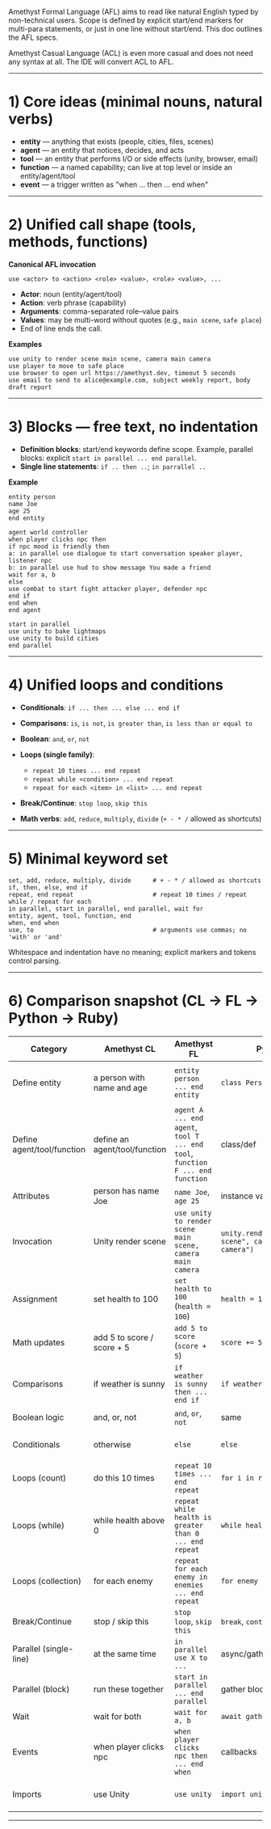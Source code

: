 Amethyst Formal Language (AFL) aims to read like natural English typed by non-technical users. Scope is defined by explicit start/end markers for multi-para statements, or just in one line without start/end. This doc outlines the AFL specs.

Amethyst Casual Language (ACL) is even more casual and does not need any syntax at all. The IDE will convert ACL to AFL.

---

# 1) Core ideas (minimal nouns, natural verbs)

* **entity** — anything that exists (people, cities, files, scenes)
* **agent** — an entity that notices, decides, and acts
* **tool** — an entity that performs I/O or side effects (unity, browser, email)
* **function** — a named capability; can live at top level or inside an entity/agent/tool
* **event** — a trigger written as "when ... then ... end when"

---

# 2) Unified call shape (tools, methods, functions)

**Canonical AFL invocation**

```
use <actor> to <action> <role> <value>, <role> <value>, ...
```

* **Actor**: noun (entity/agent/tool)
* **Action**: verb phrase (capability)
* **Arguments**: comma-separated role–value pairs
* **Values**: may be multi-word without quotes (e.g., `main scene`, `safe place`)
* End of line ends the call.

**Examples**

```
use unity to render scene main scene, camera main camera
use player to move to safe place
use browser to open url https://amethyst.dev, timeout 5 seconds
use email to send to alice@example.com, subject weekly report, body draft report
```

---

# 3) Blocks — free text, no indentation

* **Definition blocks**: start/end keywords define scope. Example, parallel blocks: explicit `start in parallel ... end parallel`.
* **Single line statements**: `if .. then ..`; `in parrallel ..` 

**Example**

```
entity person
name Joe
age 25
end entity

agent world controller
when player clicks npc then
if npc mood is friendly then
a: in parallel use dialogue to start conversation speaker player, listener npc
b: in parallel use hud to show message You made a friend
wait for a, b
else
use combat to start fight attacker player, defender npc
end if
end when
end agent

start in parallel
use unity to bake lightmaps
use unity to build cities
end parallel
```

---

# 4) Unified loops and conditions

* **Conditionals**: `if ... then ... else ... end if`
* **Comparisons**: `is`, `is not`, `is greater than`, `is less than or equal to`
* **Boolean**: `and`, `or`, `not`
* **Loops (single family)**:

  * `repeat 10 times ... end repeat`
  * `repeat while <condition> ... end repeat`
  * `repeat for each <item> in <list> ... end repeat`
* **Break/Continue**: `stop loop`, `skip this`
* **Math verbs**: `add`, `reduce`, `multiply`, `divide` (`+ - * /` allowed as shortcuts)

---

# 5) Minimal keyword set

```
set, add, reduce, multiply, divide      # + - * / allowed as shortcuts
if, then, else, end if
repeat, end repeat                      # repeat 10 times / repeat while / repeat for each
in parallel, start in parallel, end parallel, wait for
entity, agent, tool, function, end
when, end when
use, to                                 # arguments use commas; no 'with' or 'and'
```

Whitespace and indentation have no meaning; explicit markers and tokens control parsing.

---

# 6) Comparison snapshot (CL → FL → Python → Ruby)

| Category                   | Amethyst CL                   | Amethyst FL                                                                   | Python                                                   | Ruby                  | Notes                                 |
| -------------------------- | ----------------------------- | ----------------------------------------------------------------------------- | -------------------------------------------------------- | --------------------- | ------------------------------------- |
| Define entity              | a person with name and age    | `entity person ... end entity`                                                | `class Person`                                           | `class Person`        | One form for definable things         |
| Define agent/tool/function | define an agent/tool/function | `agent A ... end agent`, `tool T ... end tool`, `function F ... end function` | class/def                                                | class/def             | Same block shape                      |
| Attributes                 | person has name Joe           | `name Joe`, `age 25`                                                          | instance vars                                            | same                  | Declarative attributes                |
| Invocation                 | Unity render scene            | `use unity to render scene main scene, camera main camera`                    | `unity.render(scene="main scene", camera="main camera")` | same                  | Unified grammar; comma-separated args |
| Assignment                 | set health to 100             | `set health to 100` (`health = 100`)                                          | `health = 100`                                           | same                  | `=` optional shortcut                 |
| Math updates               | add 5 to score / score + 5    | `add 5 to score` (`score + 5`)                                                | `score += 5`                                             | same                  | Verbal or symbolic                    |
| Comparisons                | if weather is sunny           | `if weather is sunny then ... end if`                                         | `if weather == "sunny":`                                 | same                  | Natural comparative language          |
| Boolean logic              | and, or, not                  | `and`, `or`, `not`                                                            | same                                                     | same                  | Natural connectors                    |
| Conditionals               | otherwise                     | `else`                                                                        | `else`                                                   | `else`                | Synonyms normalize to `else`          |
| Loops (count)              | do this 10 times              | `repeat 10 times ... end repeat`                                              | `for i in range(10)`                                     | `10.times do ... end` | Unified under `repeat`                |
| Loops (while)              | while health above 0          | `repeat while health is greater than 0 ... end repeat`                        | `while health > 0`                                       | same                  | Unified under `repeat`                |
| Loops (collection)         | for each enemy                | `repeat for each enemy in enemies ... end repeat`                             | `for enemy in enemies`                                   | same                  | Collection may be inferred            |
| Break/Continue             | stop / skip this              | `stop loop`, `skip this`                                                      | `break`, `continue`                                      | `break`, `next`       | Plain verbs                           |
| Parallel (single-line)     | at the same time              | `in parallel use X to ...`                                                    | async/gather                                             | threads               | No `do` keyword                       |
| Parallel (block)           | run these together            | `start in parallel ... end parallel`                                          | gather block                                             | threads               | Paragraph-style block                 |
| Wait                       | wait for both                 | `wait for a, b`                                                               | `await gather(a, b)`                                     | `join`                | Uses labels                           |
| Events                     | when player clicks npc        | `when player clicks npc then ... end when`                                    | callbacks                                                | blocks                | Native trigger                        |
| Imports                    | use Unity                     | `use unity`                                                                   | `import unity`                                           | `require`             | Purpose phrase optional               |

---

